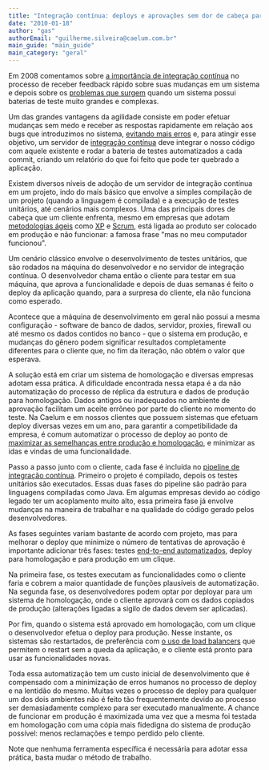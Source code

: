 ```yaml
---
title: "Integração contínua: deploys e aprovações sem dor de cabeça para o cliente"
date: "2010-01-18"
author: "gas"
authorEmail: "guilherme.silveira@caelum.com.br"
main_guide: "main_guide"
main_category: "geral"
---
```


Em 2008 comentamos sobre [a importância de integração contínua](https://blog.caelum.com.br/integracao-continua/) no processo de receber feedback rápido sobre suas mudanças em um sistema e depois sobre os [problemas que surgem](https://blog.caelum.com.br/integracao-continua-builds-rapidos-com-grids-e-paralelismo/) quando um sistema possui baterias de teste muito grandes e complexas.

Um das grandes vantagens da agilidade consiste em poder efetuar mudanças sem medo e receber as respostas rapidamente em relação aos bugs que introduzimos no sistema, [evitando mais erros](http://www.jacoozi.com/blog/?p=11) e, para atingir esse objetivo, um servidor de [integração contínua](http://martinfowler.com/articles/continuousIntegration.html) deve integrar o nosso código com aquele existente e rodar a bateria de testes automatizados a cada commit, criando um relatório do que foi feito que pode ter quebrado a aplicação.

Existem diversos níveis de adoção de um servidor de integração contínua em um projeto, indo do mais básico que envolve a simples compilação de um projeto (quando a linguagem é compilada) e a execução de testes unitários, até cenários mais complexos. Uma das principais dores de cabeça que um cliente enfrenta, mesmo em empresas que adotam [metodologias ágeis](http://agilemanifesto.org/) como [XP](http://www.extremeprogramming.org/) e [Scrum](http://www.caelum.com.br/curso/pm-83-gerenciamento-agil-projetos-scrum/), está ligada ao produto ser colocado em produção e não funcionar: a famosa frase "mas no meu computador funcionou".

Um cenário clássico envolve o desenvolvimento de testes unitários, que são rodados na máquina do desenvolvedor e no servidor de integração contínua. O desenvolvedor chama então o cliente para testar em sua máquina, que aprova a funcionalidade e depois de duas semanas é feito o deploy da aplicação quando, para a surpresa do cliente, ela não funciona como esperado.

Acontece que a máquina de desenvolvimento em geral não possui a mesma configuração - software de banco de dados, servidor, proxies, firewall ou até mesmo os dados contidos no banco - que o sistema em produção, e mudanças do gênero podem significar resultados completamente diferentes para o cliente que, no fim da iteração, não obtém o valor que esperava.

A solução está em criar um sistema de homologação e diversas empresas adotam essa prática. A dificuldade encontrada nessa etapa é a da não automatização do processo de réplica da estrutura e dados de produção para homologação. Dados antigos ou inadequados no ambiente de aprovação facilitam um aceite errôneo por parte do cliente no momento do teste. Na Caelum e em nossos clientes que possuem sistemas que efetuam deploy diversas vezes em um ano, para garantir a competibilidade da empresa, é comum automatizar o processo de deploy ao ponto de [maximizar as semelhanças entre produção e homologação](http://martinfowler.com/articles/continuousIntegration.html#TestInACloneOfTheProductionEnvironment), e minimizar as idas e vindas de uma funcionalidade.

Passo a passo junto com o cliente, cada fase é incluída no [pipeline de integração contínua](http://www.thoughtworks-studios.com/cruise-release-management). Primeiro o projeto é compilado, depois os testes unitários são executados. Essas duas fases do pipeline são padrão para linguagens compiladas como Java. Em algumas empresas devido ao código legado ter um acoplamento muito alto, essa primeira fase já envolve mudanças na maneira de trabalhar e na qualidade do código gerado pelos desenvolvedores.

As fases seguintes variam bastante de acordo com projeto, mas para melhorar o deploy que minimize o número de tentativas de aprovação é importante adicionar três fases: testes [end-to-end automatizados](http://www.slideshare.net/spriebsch/end-to-end-web-testing-with-selenium-presentation), deploy para homologação e para produção em um clique.

Na primeira fase, os testes executam as funcionalidades como o cliente faria e cobrem a maior quantidade de funções plausíveis de automatização. Na segunda fase, os desenvolvedores podem optar por deployar para um sistema de homologação, onde o cliente aprovará com os dados copiados de produção (alterações ligadas a sigilo de dados devem ser aplicadas).

Por fim, quando o sistema está aprovado em homologação, com um clique o desenvolvedor efetua o deploy para produção. Nesse instante, os sistemas são restartados, de preferência com [o uso de load balancers](https://blog.caelum.com.br/melhorando-o-guj-jetty-nio-e-load-balancing/) que permitem o restart sem a queda da aplicação, e o cliente está pronto para usar as funcionalidades novas.

Toda essa automatização tem um custo inicial de desenvolvimento que é compensado com a minimização de erros humanos no processo de deploy e na lentidão do mesmo. Muitas vezes o processo de deploy para qualquer um dos dois ambientes não é feito tão frequentemente devido ao processo ser demasiadamente complexo para ser executado manualmente. A chance de funcionar em produção é maximizada uma vez que a mesma foi testada em homologação com uma cópia mais fidedigna do sistema de produção possível: menos reclamações e tempo perdido pelo cliente.

Note que nenhuma ferramenta específica é necessária para adotar essa prática, basta mudar o método de trabalho.
